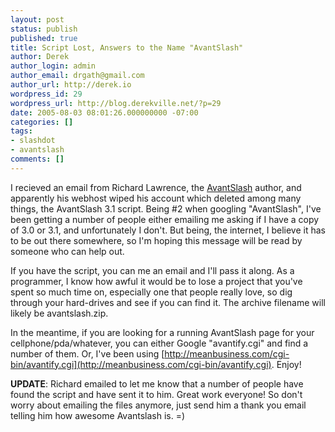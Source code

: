 ```yaml
---
layout: post
status: publish
published: true
title: Script Lost, Answers to the Name "AvantSlash"
author: Derek
author_login: admin
author_email: drgath@gmail.com
author_url: http://derek.io
wordpress_id: 29
wordpress_url: http://blog.derekville.net/?p=29
date: 2005-08-03 08:01:26.000000000 -07:00
categories: []
tags:
- slashdot
- avantslash
comments: []
---
```

I recieved an email from Richard Lawrence, the [AvantSlash](http://avantslash.org/) author, and apparently his webhost wiped his account which deleted among many things, the AvantSlash 3.1 script.  Being #2 when googling "AvantSlash", I've been getting a number of people either emailing me asking if I have a copy of 3.0 or 3.1, and unfortunately I don't.  But being, the internet, I believe it has to be out there somewhere, so I'm hoping this message will be read by someone who can help out.

If you have the script, you can me an email and I'll pass it along.  As a programmer, I know how awful it would be to lose a project that you've spent so much time on, especially one that people really love, so dig through your hard-drives and see if you can find it.  The archive filename will likely be avantslash.zip.

In the meantime, if you are looking for a running AvantSlash page for your cellphone/pda/whatever, you can either Google "avantify.cgi" and find a number of them.  Or, I've been using [http://meanbusiness.com/cgi-bin/avantify.cgi](http://meanbusiness.com/cgi-bin/avantify.cgi).  Enjoy!

**UPDATE**: Richard emailed to let me know that a number of people have found the script and have sent it to him. Great work everyone! So don't worry about emailing the files anymore, just send him a thank you email telling him how awesome Avantslash is. =)
